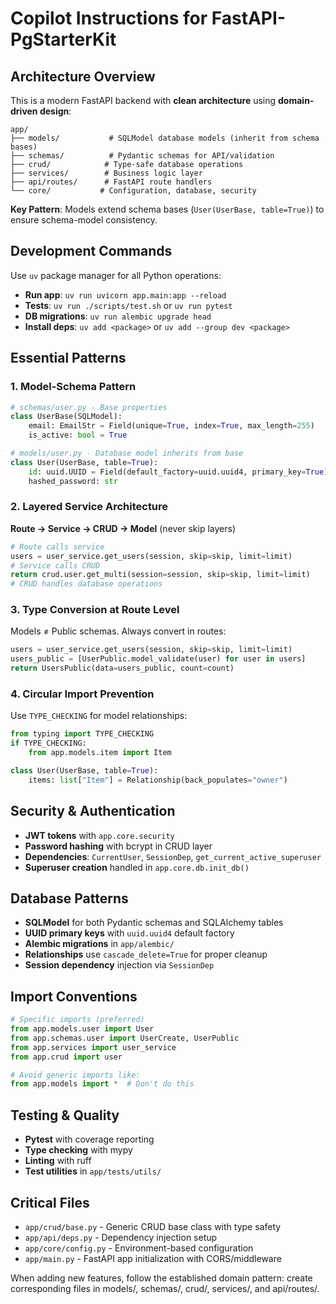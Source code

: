 # Copilot Instructions for FastAPI-PgStarterKit

## Architecture Overview

This is a modern FastAPI backend with **clean architecture** using **domain-driven design**:

```
app/
├── models/           # SQLModel database models (inherit from schema bases)
├── schemas/          # Pydantic schemas for API/validation
├── crud/            # Type-safe database operations
├── services/        # Business logic layer
├── api/routes/      # FastAPI route handlers
└── core/           # Configuration, database, security
```

**Key Pattern**: Models extend schema bases (`User(UserBase, table=True)`) to ensure schema-model consistency.

## Development Commands

Use `uv` package manager for all Python operations:

- **Run app**: `uv run uvicorn app.main:app --reload`
- **Tests**: `uv run ./scripts/test.sh` or `uv run pytest`
- **DB migrations**: `uv run alembic upgrade head`
- **Install deps**: `uv add <package>` or `uv add --group dev <package>`

## Essential Patterns

### 1. Model-Schema Pattern

```python
# schemas/user.py - Base properties
class UserBase(SQLModel):
    email: EmailStr = Field(unique=True, index=True, max_length=255)
    is_active: bool = True

# models/user.py - Database model inherits from base
class User(UserBase, table=True):
    id: uuid.UUID = Field(default_factory=uuid.uuid4, primary_key=True)
    hashed_password: str
```

### 2. Layered Service Architecture

**Route → Service → CRUD → Model** (never skip layers)

```python
# Route calls service
users = user_service.get_users(session, skip=skip, limit=limit)
# Service calls CRUD
return crud.user.get_multi(session=session, skip=skip, limit=limit)
# CRUD handles database operations
```

### 3. Type Conversion at Route Level

Models ≠ Public schemas. Always convert in routes:

```python
users = user_service.get_users(session, skip=skip, limit=limit)
users_public = [UserPublic.model_validate(user) for user in users]
return UsersPublic(data=users_public, count=count)
```

### 4. Circular Import Prevention

Use `TYPE_CHECKING` for model relationships:

```python
from typing import TYPE_CHECKING
if TYPE_CHECKING:
    from app.models.item import Item

class User(UserBase, table=True):
    items: list["Item"] = Relationship(back_populates="owner")
```

## Security & Authentication

- **JWT tokens** with `app.core.security`
- **Password hashing** with bcrypt in CRUD layer
- **Dependencies**: `CurrentUser`, `SessionDep`, `get_current_active_superuser`
- **Superuser creation** handled in `app.core.db.init_db()`

## Database Patterns

- **SQLModel** for both Pydantic schemas and SQLAlchemy tables
- **UUID primary keys** with `uuid.uuid4` default factory
- **Alembic migrations** in `app/alembic/`
- **Relationships** use `cascade_delete=True` for proper cleanup
- **Session dependency** injection via `SessionDep`

## Import Conventions

```python
# Specific imports (preferred)
from app.models.user import User
from app.schemas.user import UserCreate, UserPublic
from app.services import user_service
from app.crud import user

# Avoid generic imports like:
from app.models import *  # Don't do this
```

## Testing & Quality

- **Pytest** with coverage reporting
- **Type checking** with mypy
- **Linting** with ruff
- **Test utilities** in `app/tests/utils/`

## Critical Files

- `app/crud/base.py` - Generic CRUD base class with type safety
- `app/api/deps.py` - Dependency injection setup
- `app/core/config.py` - Environment-based configuration
- `app/main.py` - FastAPI app initialization with CORS/middleware

When adding new features, follow the established domain pattern: create corresponding files in models/, schemas/, crud/, services/, and api/routes/.
